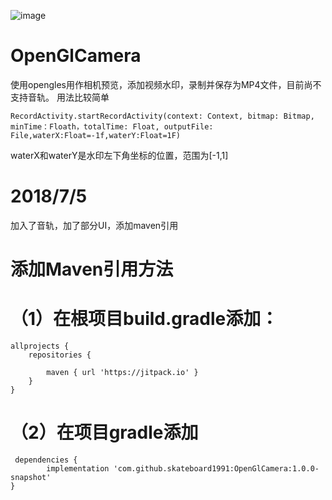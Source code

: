 ![image](https://github.com/skateboard1991/OpenGlCamera/blob/master/show.gif)

# OpenGlCamera
使用opengles用作相机预览，添加视频水印，录制并保存为MP4文件，目前尚不支持音轨。
用法比较简单
    
    RecordActivity.startRecordActivity(context: Context, bitmap: Bitmap, minTime：Floath，totalTime: Float, outputFile: File,waterX:Float=-1f,waterY:Float=1F)
    
    
waterX和waterY是水印左下角坐标的位置，范围为[-1,1]    

# 2018/7/5
加入了音轨，加了部分UI，添加maven引用

# 添加Maven引用方法
# （1）在根项目build.gradle添加：
    allprojects {
		repositories {
		
			maven { url 'https://jitpack.io' }
		}
	}
    
# （2）在项目gradle添加
     dependencies {
	        implementation 'com.github.skateboard1991:OpenGlCamera:1.0.0-snapshot'
	}

